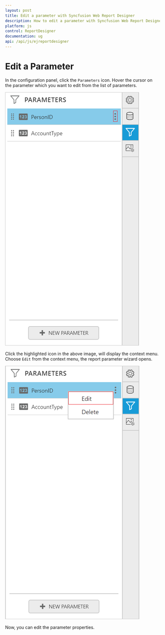 ```yaml
---
layout: post
title: Edit a parameter with Syncfusion Web Report Designer
description: How to edit a parameter with Syncfusion Web Report Designer
platform: js
control: ReportDesigner
documentation: ug
api: /api/js/ejreportdesigner
---
```


# Edit a Parameter

In the configuration panel, click the `Parameters` icon. Hover the cursor on the parameter which you want to edit from the list of parameters.

![](Edit-Parameter-Images/Parameter-Edit-Icon.png)

Click the highlighted icon in the above image, will display the context menu. Choose `Edit` from the context menu, the report parameter wizard opens.
  
![](Edit-Parameter-Images/Parameter-Context-Menu.png)

Now, you can edit the parameter properties.
